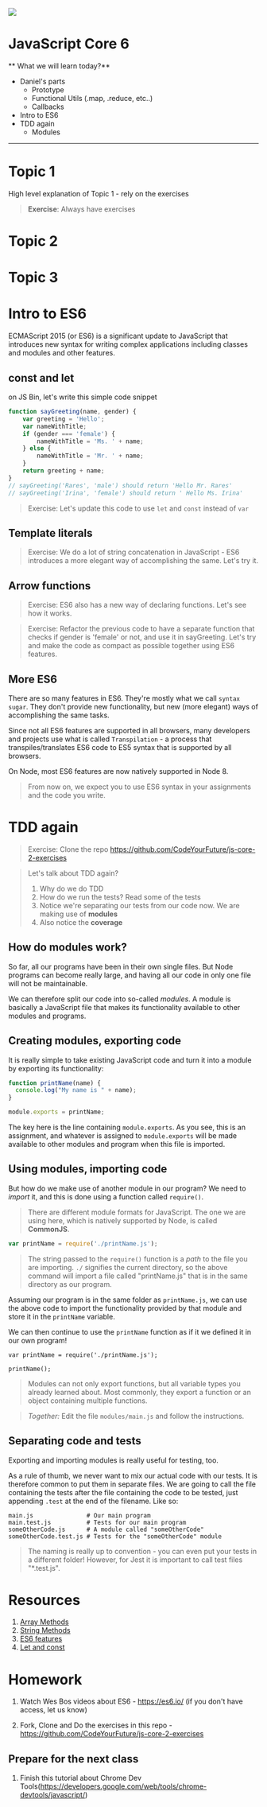 ![](https://img.shields.io/badge/status-draft-darkred.svg)
# JavaScript Core 6
** What we will learn today?**
- Daniel's parts
    - Prototype
    - Functional Utils (.map, .reduce,  etc..)
    - Callbacks
- Intro to ES6
- TDD again
    - Modules
---

# Topic 1
High level explanation of Topic 1 - rely on the exercises
> **Exercise**: Always have exercises

# Topic 2

# Topic 3


# Intro to ES6
ECMAScript 2015 (or ES6) is a significant update to JavaScript that introduces new syntax for writing complex applications including classes and modules and other features.

## const and let
on JS Bin, let's write this simple code snippet
```javascript
function sayGreeting(name, gender) {
    var greeting = 'Hello';
    var nameWithTitle;
    if (gender === 'female') {
        nameWithTitle = 'Ms. ' + name;
    } else {
        nameWithTitle = 'Mr. ' + name;
    }
    return greeting + name;
}
// sayGreeting('Rares', 'male') should return 'Hello Mr. Rares'
// sayGreeting('Irina', 'female') should return ' Hello Ms. Irina'
```
> Exercise: Let's update this code to use `let` and `const` instead of `var`

## Template literals

> Exercise: We do a lot of string concatenation in JavaScript - ES6 introduces a more elegant way of accomplishing the same. Let's try it.

## Arrow functions
> Exercise: ES6 also has a new way of declaring functions. Let's see how it works.

> Exercise: Refactor the previous code to have a separate function that checks if gender is 'female' or not, and use it in sayGreeting. Let's try and make the code as compact as possible together using ES6 features.

## More ES6
There are so many features in ES6. They're mostly what we call `syntax sugar`. They don't provide new functionality, but new (more elegant) ways of accomplishing the same tasks.

Since not all ES6 features are supported in all browsers, many developers and projects use what is called `Transpilation` - a process that transpiles/translates ES6 code to ES5 syntax that is supported by all browsers.

On Node, most ES6 features are now natively supported in Node 8.

> From now on, we expect you to use ES6 syntax in your assignments and the code you write.

# TDD again

> Exercise: Clone the repo https://github.com/CodeYourFuture/js-core-2-exercises

> Let's talk about TDD again?
> 1. Why do we do TDD
> 2. How do we run the tests? Read some of the tests
> 3. Notice we're separating our tests from our code now. We are making use of **modules**
> 4. Also notice the **coverage**

## How do modules work?

So far, all our programs have been in their own single files. But Node programs can become really large, and having all our code in only one file will not be maintainable.

We can therefore split our code into so-called *modules*. A module is basically a JavaScript file that makes its functionality available to other modules and programs.

## Creating modules, exporting code

It is really simple to take existing JavaScript code and turn it into a module by exporting its functionality:

```js
function printName(name) {
  console.log("My name is " + name);
}

module.exports = printName;
```

The key here is the line containing `module.exports`. As you see, this is an assignment, and whatever is assigned to `module.exports` will be made available to other modules and program when this file is imported.

## Using modules, importing code

But how do we make use of another module in our program? We need to *import* it, and this is done using a function called `require()`.

> There are different module formats for JavaScript. The one we are using here, which is natively supported by Node, is called **CommonJS**.

```js
var printName = require('./printName.js');
```

> The string passed to the `require()` function is a _path_ to the file you are importing. `./` signifies the current directory, so the above command will import a file called "printName.js" that is in the same directory as our program.

Assuming our program is in the same folder as `printName.js`, we can use the above code to import the functionality provided by that module and store it in the `printName` variable.

We can then continue to use the `printName` function as if it we defined it in our own program!

```
var printName = require('./printName.js');

printName();
```

> Modules can not only export functions, but all variable types you already learned about. Most commonly, they export a function or an object containing multiple functions.

> *Together:* Edit the file `modules/main.js` and follow the instructions.

## Separating code and tests

Exporting and importing modules is really useful for testing, too.

As a rule of thumb, we never want to mix our actual code with our tests. It is therefore common to put them in separate files. We are going to call the file containing the tests after the file containing the code to be tested, just appending `.test` at the end of the filename. Like so:

```
main.js               # Our main program
main.test.js          # Tests for our main program
someOtherCode.js      # A module called "someOtherCode"
someOtherCode.test.js # Tests for the "someOtherCode" module
```

> The naming is really up to convention - you can even put your tests in a different folder! However, for Jest it is important to call test files "\*.test.js".

# Resources
1. [Array Methods](https://developer.mozilla.org/en-US/docs/Web/JavaScript/Reference/Global_Objects/Array)
2. [String Methods](https://developer.mozilla.org/en-US/docs/Web/JavaScript/Reference/Global_Objects/String)
3. [ES6 features](http://es6-features.org/)
4. [Let and const](http://wesbos.com/let-vs-const/)

# Homework

1. Watch Wes Bos videos about ES6 - https://es6.io/ (if you don't have access, let us know)

2. Fork, Clone and Do the exercises in this repo - https://github.com/CodeYourFuture/js-core-2-exercises

## Prepare for the next class
1. Finish this tutorial about Chrome Dev Tools(https://developers.google.com/web/tools/chrome-devtools/javascript/)
